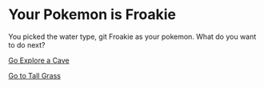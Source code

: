 # Your Pokemon is Froakie

You picked the water type, git Froakie as your pokemon. What do you want to do next?

[Go Explore a Cave](cave.md)

[Go to Tall Grass](tall-grass.md)
